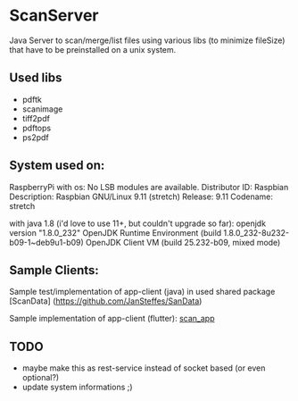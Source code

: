 # ScanServer
Java Server to scan/merge/list files using various libs (to minimize fileSize) that have to be preinstalled on a unix system.

## Used libs
* pdftk
* scanimage
* tiff2pdf
* pdftops
* ps2pdf

## System used on:

RaspberryPi with os:
No LSB modules are available.
Distributor ID:	Raspbian
Description:	Raspbian GNU/Linux 9.11 (stretch)
Release:	9.11
Codename:	stretch

with java 1.8 (i'd love to use 11+, but couldn't upgrade so far):
openjdk version "1.8.0_232"
OpenJDK Runtime Environment (build 1.8.0_232-8u232-b09-1~deb9u1-b09)
OpenJDK Client VM (build 25.232-b09, mixed mode)

## Sample Clients:
Sample test/implementation of app-client (java) in used shared package [ScanData] (https://github.com/JanSteffes/SanData)

Sample implementation of app-client (flutter): [scan_app](https://github.com/JanSteffes/scan_app)

## TODO
* maybe make this as rest-service instead of socket based (or even optional?)
* update system informations ;)


